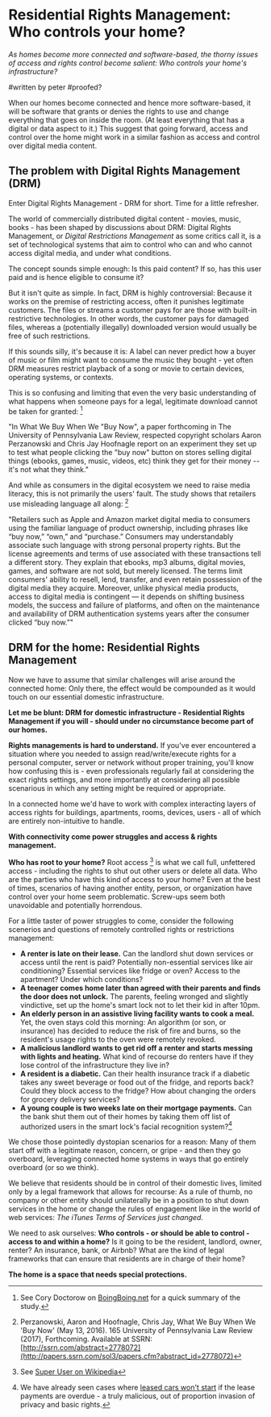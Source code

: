 # Residential Rights Management: Who controls your home?

_As homes become more connected and software-based, the thorny issues of access and rights control become salient: Who controls your home's infrastructure?_

#written by peter
#proofed?

When our homes become connected and hence more software-based, it will be software that grants or denies the rights to use and change everything that goes on inside the room. (At least everything that has a digital or data aspect to it.) This suggest that going forward, access and control over the home might work in a similar fashion as access and control over digital media content. 

## The problem with Digital Rights Management (DRM)

Enter Digital Rights Management - DRM for short. Time for a little refresher.

The world of commercially distributed digital content - movies, music, books - has been shaped by discussions about DRM: Digital Rights Management, or *Digital Restrictions Management* as some critics call it, is a set of technological systems that aim to control who can and who cannot access digital media, and under what conditions.

The concept sounds simple enough: Is this paid content? If so, has this user paid and is hence eligible to consume it?

But it isn't quite as simple. In fact, DRM is highly controversial: Because it works on the premise of restricting access, often it punishes legitimate customers. The files or streams a customer pays for are those with built-in restrictive technologies. In other words, the customer pays for damaged files, whereas a (potentially illegally) downloaded version would usually be free of such restrictions. 

If this sounds silly, it's because it is: A label can never predict how a buyer of music or film might want to consume the music they bought - yet often DRM measures restrict playback of a song or movie to certain devices, operating systems, or contexts. 

This is so confusing and limiting that even the very basic understanding of what happens when someone pays for a legal, legitimate download cannot be taken for granted: [^1] 

"In What We Buy When We "Buy Now", a paper forthcoming in The University of Pennsylvania Law Review, respected copyright scholars Aaron Perzanowski and Chris Jay Hoofnagle report on an experiment they set up to test what people clicking the "buy now" button on stores selling digital things (ebooks, games, music, videos, etc) think they get for their money -- it's not what they think."

And while as consumers in the digital ecosystem we need to raise media literacy, this is not primarily the users' fault. The study shows that retailers use misleading language all along: [^2]

"Retailers such as Apple and Amazon market digital media to consumers using the familiar language of product ownership, including phrases like “buy now,” “own,” and “purchase.” Consumers may understandably associate such language with strong personal property rights. But the license agreements and terms of use associated with these transactions tell a different story. They explain that ebooks, mp3 albums, digital movies, games, and software are not sold, but merely licensed. The terms limit consumers' ability to resell, lend, transfer, and even retain possession of the digital media they acquire. Moreover, unlike physical media products, access to digital media is contingent — it depends on shifting business models, the success and failure of platforms, and often on the maintenance and availability of DRM authentication systems years after the consumer clicked “buy now.”"

## DRM for the home: Residential Rights Management

Now we have to assume that similar challenges will arise around the connected home: Only there, the effect would be compounded as it would touch on our essential domestic infrastructure.

**Let me be blunt: DRM for domestic infrastructure - Residential Rights Management if you will - should under no circumstance become part of our homes.**

**Rights managements is hard to understand.** If you've ever encountered a situation where you needed to assign read/write/execute rights for a personal computer, server or network without proper training, you'll know how confusing this is - even professionals regularly fail at considering the exact rights settings, and more importantly at considering all possible scenarious in which any setting might be required or appropriate. 

In a connected home we'd have to work with complex interacting layers of access rights for buildings, apartments, rooms, devices, users - all of which are entirely non-intuitive to handle. 

**With connectivity come power struggles and access & rights management.**

**Who has root to your home?** Root access [^3] is what we call full, unfettered access - including the rights to shut out other users or delete all data. Who are the parties who have this kind of access to your home? Even at the best of times, scenarios of having another entity, person, or organization have control over your home seem problematic. Screw-ups seem both unavoidable and potentially horrendous.

For a little taster of power struggles to come, consider the following scenerios and questions of remotely controlled rights or restrictions management:

- **A renter is late on their lease.** Can the landlord shut down services or access until the rent is paid? Potentially non-essential services like air conditioning? Essential services like fridge or oven?  Access to the apartment? Under which conditions? 
- **A teenager comes home later than agreed with their parents and finds the door does not unlock.** The parents, feeling wronged and slightly vindictive, set up the home's smart lock not to let their kid in after 10pm.
- **An elderly person in an assistive living facility wants to cook a meal.** Yet, the oven stays cold this morning: An algorithm (or son, or insurance) has decided to reduce the risk of fire and burns, so the resident's usage rights to the oven were remotely revoked.
- **A malicious landlord wants to get rid off a renter and starts messing with lights and heating.** What kind of recourse do renters have if they lose control of the infrastructure they live in?
- **A resident is a diabetic.** Can their health insurance track if a diabetic takes any sweet beverage or food out of the fridge, and reports back? Could they block access to the fridge? How about changing the orders for grocery delivery services?
- **A young couple is two weeks late on their mortgage payments.** Can the bank shut them out of their homes by taking them off list of authorized users in the smart lock's facial recognition system?[^4]

We chose those pointedly dystopian scenarios for a reason: Many of them start off with a legitimate reason, concern, or gripe - and then they go overboard, leveraging connected home systems in ways that go entirely overboard (or so we think).

We believe that residents should be in control of their domestic lives, limited only by a legal framework that allows for recourse: As a rule of thumb, no company or other entity should unilaterally be in a position to shut down services in the home or change the rules of engagement like in the world of web services: *The iTunes Terms of Services just changed.* 

We need to ask ourselves: **Who controls - or should be able to control - access to and within a home?** Is it going to be the resident, landlord, owner, renter? An insurance, bank, or Airbnb? What are the kind of legal frameworks that can ensure that residents are in charge of their home?

**The home is a space that needs special protections.** 


[^1]: See Cory Doctorow on [BoingBoing.net](http://boingboing.net/2016/05/13/clicking-buy-now-doesnt.html) for a quick summary of the study. 
[^2]: Perzanowski, Aaron and Hoofnagle, Chris Jay, What We Buy When We 'Buy Now' (May 13, 2016). 165 University of Pennsylvania Law Review (2017), Forthcoming. Available at SSRN: [http://ssrn.com/abstract=2778072](http://papers.ssrn.com/sol3/papers.cfm?abstract_id=2778072)
[^3]: See [Super User on Wikipedia](https://en.wikipedia.org/wiki/Superuser)
[^4]: We have already seen cases where [leased cars won't start](https://boingboing.net/2014/09/25/class-war-meets-the-war-on-gen.html) if the lease payments are overdue - a truly malicious, out of proportion invasion of privacy and basic rights. 

